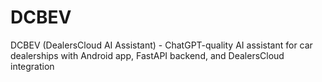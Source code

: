 # DCBEV
DCBEV (DealersCloud AI Assistant) - ChatGPT-quality AI assistant for car dealerships with Android app, FastAPI backend, and DealersCloud integration
